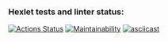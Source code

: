 ### Hexlet tests and linter status:
[![Actions Status](https://github.com/solmael/python-project-49/actions/workflows/hexlet-check.yml/badge.svg)](https://github.com/solmael/python-project-49/actions)
[![Maintainability](https://api.codeclimate.com/v1/badges/bb155aaf31ef52fee4b8/maintainability)](https://codeclimate.com/github/solmael/python-project-49/maintainability)
[![asciicast](https://asciinema.org/a/YSfuPwlEurA9iWIjVLW3uAXBh.svg)](https://asciinema.org/a/YSfuPwlEurA9iWIjVLW3uAXBh)
